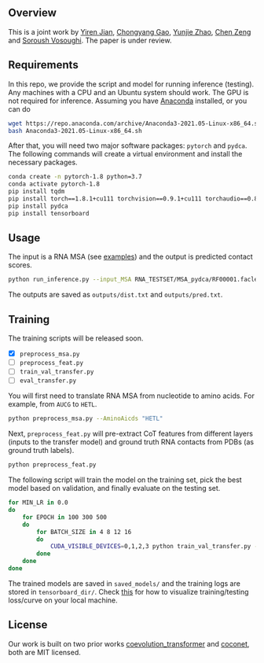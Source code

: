 ## Overview
This is a joint work by [Yiren Jian](https://cs.dartmouth.edu/~yirenjian/), [Chongyang Gao](https://gcyzsl.github.io/), [Yunjie Zhao](http://zhaoserver.com.cn/index.html), [Chen Zeng](https://physics.columbian.gwu.edu/chen-zeng) and [Soroush Vosoughi](https://www.cs.dartmouth.edu/~soroush/). The paper is under review.

## Requirements

In this repo, we provide the script and model for running inference (testing). Any machines with a CPU and an Ubuntu system should work. The GPU is not required for inference. Assuming you have [Anaconda](https://www.anaconda.com/) installed, or you can do
```bash
wget https://repo.anaconda.com/archive/Anaconda3-2021.05-Linux-x86_64.sh
bash Anaconda3-2021.05-Linux-x86_64.sh
```

After that, you will need two major software packages: `pytorch` and `pydca`. The following commands will create a virtual environment and install the necessary packages.

```bash
conda create -n pytorch-1.8 python=3.7
conda activate pytorch-1.8
pip install tqdm
pip install torch==1.8.1+cu111 torchvision==0.9.1+cu111 torchaudio==0.8.1 -f https://download.pytorch.org/whl/torch_stable.html
pip install pydca
pip install tensorboard
```

## Usage

The input is a RNA MSA (see [examples](RNA_TESTSET/MSA_pydca)) and the output is predicted contact scores.
```bash
python run_inference.py --input_MSA RNA_TESTSET/MSA_pydca/RF00001.faclean
```

The outputs are saved as `outputs/dist.txt` and `outputs/pred.txt`.

## Training
The training scripts will be released soon.
- [x] `preprocess_msa.py`
- [ ] `preprocess_feat.py`
- [ ] `train_val_transfer.py`
- [ ] `eval_transfer.py`

You will first need to translate RNA MSA from nucleotide to amino acids. For example, from `AUCG` to `HETL`.
```bash
python preprocess_msa.py --AminoAicds "HETL"
```

Next, `preprocess_feat.py` will pre-extract CoT features from different layers (inputs to the transfer model) and ground truth RNA contacts from PDBs (as ground truth labels).
```bash
python preprocess_feat.py
```

The following script will train the model on the training set, pick the best model based on validation, and finally evaluate on the testing set.
```bash
for MIN_LR in 0.0
do
    for EPOCH in 100 300 500
    do
        for BATCH_SIZE in 4 8 12 16
        do
            CUDA_VISIBLE_DEVICES=0,1,2,3 python train_val_transfer.py --scheduler_type 'CosineLR' --min_lr $MIN_LR --batch_size $BATCH_SIZE --total_epoch $EPOCH --feature_list 0 1 2 3 4 5 6
        done
    done
done
```
The trained models are saved in `saved_models/` and the training logs are stored in `tensorboard_dir/`.  Check [this](https://stackoverflow.com/questions/37987839/how-can-i-run-tensorboard-on-a-remote-server) for how to visualize training/testing loss/curve on your local machine.

## License
Our work is built on two prior works [coevolution_transformer](https://github.com/microsoft/ProteinFolding/tree/main/coevolution_transformer) and [coconet](https://github.com/KIT-MBS/coconet), both are MIT licensed.
